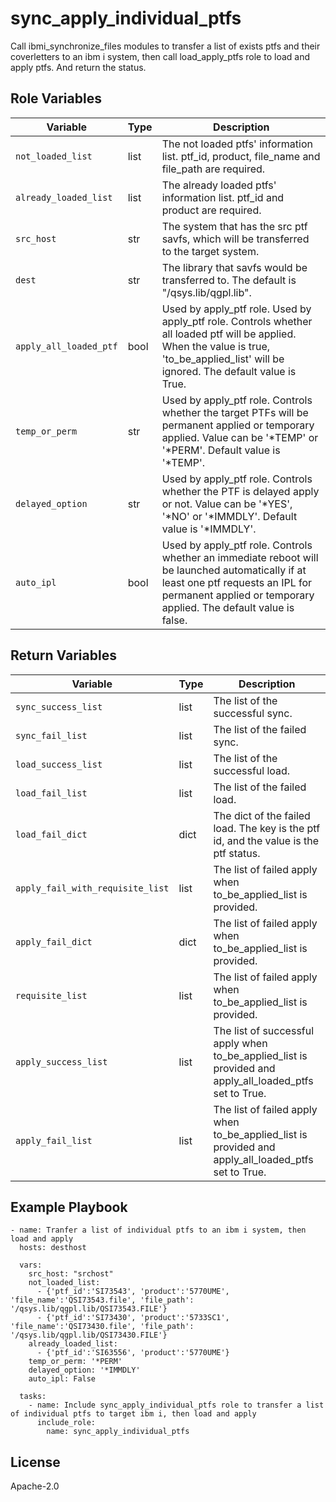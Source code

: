 sync_apply_individual_ptfs
=========
Call ibmi_synchronize_files modules to transfer a list of exists ptfs and their coverletters to an ibm i system, then call load_apply_ptfs role to load
and apply ptfs. And return the status.

Role Variables
--------------

| Variable              | Type          | Description                                                                      |
|-----------------------|---------------|----------------------------------------------------------------------------------|
| `not_loaded_list`      | list          | The not loaded ptfs' information list. ptf_id, product, file_name and file_path are required.  |
| `already_loaded_list`    | list        | The already loaded ptfs' information list. ptf_id and product are required.  |
| `src_host`            | str           | The system that has the src ptf savfs, which will be transferred to the target system.|
| `dest`                | str           | The library that savfs would be transferred to. The default is "/qsys.lib/qgpl.lib".  |
| `apply_all_loaded_ptf`| bool          | Used by apply_ptf role. Used by apply_ptf role. Controls whether all loaded ptf will be applied. When the value is true, 'to_be_applied_list' will be ignored. The default value is True.    |
| `temp_or_perm`        | str           | Used by apply_ptf role. Controls whether the target PTFs will be permanent applied or temporary applied. Value can be  '*TEMP' or '*PERM'. Default value is '*TEMP'.                     |
| `delayed_option`      | str           | Used by apply_ptf role. Controls whether the PTF is delayed apply or not. Value can be '*YES', '*NO' or '*IMMDLY'. Default value is '*IMMDLY'.                      |
| `auto_ipl`            | bool          | Used by apply_ptf role. Controls whether an immediate reboot will be launched automatically if at least one ptf requests an IPL for permanent applied or temporary applied. The default value is false. |

Return Variables
--------------

| Variable              | Type          | Description                   |
|-----------------------|---------------|-------------------------------|
| `sync_success_list`   | list          | The list of the successful sync.  |
| `sync_fail_list`      | list          | The list of the failed sync.      |
| `load_success_list`   | list          | The list of the successful load.  |
| `load_fail_list`      | list          | The list of the failed load.      |
| `load_fail_dict`      | dict          | The dict of the failed load. The key is the ptf id, and the value is the ptf status.|
| `apply_fail_with_requisite_list`      | list          | The list of failed apply when to_be_applied_list is provided.                                        |
| `apply_fail_dict`      | dict          | The list of failed apply when to_be_applied_list is provided.                                        |
| `requisite_list`      | list          | The list of failed apply when to_be_applied_list is provided.                                        |
| `apply_success_list`   | list          | The list of successful apply when to_be_applied_list is provided and apply_all_loaded_ptfs set to True.   |
| `apply_fail_list`      | list          | The list of failed apply when to_be_applied_list is provided and apply_all_loaded_ptfs set to True.   |

Example Playbook
----------------
```
- name: Tranfer a list of individual ptfs to an ibm i system, then load and apply
  hosts: desthost

  vars:
    src_host: "srchost"
    not_loaded_list:
      - {'ptf_id':'SI73543', 'product':'5770UME', 'file_name':'QSI73543.file', 'file_path': '/qsys.lib/qgpl.lib/QSI73543.FILE'}
      - {'ptf_id':'SI73430', 'product':'5733SC1', 'file_name':'QSI73430.file', 'file_path': '/qsys.lib/qgpl.lib/QSI73430.FILE'}
    already_loaded_list:
      - {'ptf_id':'SI63556', 'product':'5770UME'}
    temp_or_perm: '*PERM'
    delayed_option: '*IMMDLY'
    auto_ipl: False

  tasks:
    - name: Include sync_apply_individual_ptfs role to transfer a list of individual ptfs to target ibm i, then load and apply
      include_role:
        name: sync_apply_individual_ptfs
```

License
-------

Apache-2.0
